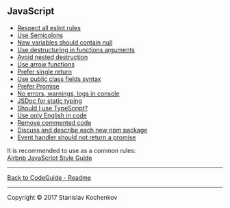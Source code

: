 ## JavaScript

* [Respect all eslint rules](https://github.com/UserBug/codeGuide/tree/v2/docs/javaScript/respectAllEslintRules.md)
* [Use Semicolons](https://github.com/UserBug/codeGuide/tree/v2/docs/javaScript/useSemicolons.md)
* [New variables should contain null](https://github.com/UserBug/codeGuide/tree/v2/docs/javaScript/newVariablesShouldContainNull.md)
* [Use destructuring in functions arguments](https://github.com/UserBug/codeGuide/tree/v2/docs/javaScript/useDestructuringInFunctionsArguments.md)
* [Avoid nested destruction](https://github.com/UserBug/codeGuide/tree/v2/docs/javaScript/avoidNestedDestruction.md)
* [Use arrow functions](https://github.com/UserBug/codeGuide/tree/v2/docs/javaScript/useArrowFunctions.md)
* [Prefer single return](https://github.com/UserBug/codeGuide/tree/v2/docs/javaScript/preferSingleReturn.md)
* [Use public class fields syntax](https://github.com/UserBug/codeGuide/tree/v2/docs/javaScript/usePublicClassFieldsSyntax.md)
* [Prefer Promise](https://github.com/UserBug/codeGuide/tree/v2/docs/javaScript/preferPromise.md)
* [No errors, warnings, logs in console](https://github.com/UserBug/codeGuide/tree/v2/docs/javaScript/noErrorsWarningsLogsInConsole.md)
* [JSDoc for static typing](https://github.com/UserBug/codeGuide/tree/v2/docs/javaScript/jsDocForStaticTyping.md)
* [Should I use TypeScript?](https://github.com/UserBug/codeGuide/tree/v2/docs/javaScript/shouldIUseTypeScript.md)
* [Use only English in code](https://github.com/UserBug/codeGuide/tree/v2/docs/javaScript/useOnlyEnglishInCode.md)
* [Remove commented code](https://github.com/UserBug/codeGuide/tree/v2/docs/javaScript/removeCommentedCode.md)
* [Discuss and describe each new npm package](https://github.com/UserBug/codeGuide/tree/v2/docs/javaScript/discussAndDescribeEachNewNpmPackage.md)
* [Event handler should not return a promise](https://github.com/UserBug/codeGuide/tree/v2/docs/javaScript/eventHandlerShouldNotReturnAPromise.md)

It is recommended to use as a common rules:  
[Airbnb JavaScript Style Guide](https://github.com/airbnb/javascript)  

---

[Back to CodeGuide - Readme](https://github.com/UserBug/codeGuide/tree/v2)  

---
Copyright © 2017 Stanislav Kochenkov 
